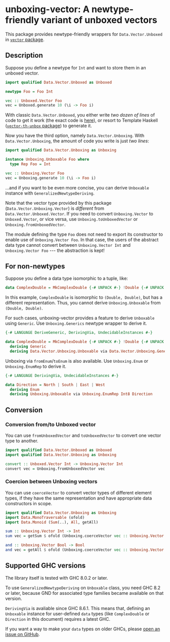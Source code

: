 # unboxing-vector: A newtype-friendly variant of unboxed vectors

This package provides newtype-friendly wrappers for `Data.Vector.Unboxed` in [`vector` package](http://hackage.haskell.org/package/vector).

## Description

Suppose you define a newtype for `Int` and want to store them in an unboxed vector.

```haskell
import qualified Data.Vector.Unboxed as Unboxed

newtype Foo = Foo Int

vec :: Unboxed.Vector Foo
vec = Unboxed.generate 10 (\i -> Foo i)
```

With classic `Data.Vector.Unboxed`, you either write _two dozen of lines_ of code to get it work (the exact code is [here](https://github.com/minoki/unboxing-vector/blob/3a152014b9660ef1e2885d6b9c66423064223f63/test/Foo.hs#L36-L63)), or resort to Template Haskell ([`vector-th-unbox` package](http://hackage.haskell.org/package/vector-th-unbox)) to generate it.

Now you have the third option, namely `Data.Vector.Unboxing`.
With `Data.Vector.Unboxing`, the amount of code you write is just _two lines_:

```haskell
import qualified Data.Vector.Unboxing as Unboxing

instance Unboxing.Unboxable Foo where
  type Rep Foo = Int

vec :: Unboxing.Vector Foo
vec = Unboxing.generate 10 (\i -> Foo i)
```

...and if you want to be even more concise, you can derive `Unboxable` instance with `GeneralizedNewtypeDeriving`.

Note that the vector type provided by this package (`Data.Vector.Unboxing.Vector`) is *different* from `Data.Vector.Unboxed.Vector`.
If you need to convert `Unboxing.Vector` to `Unboxed.Vector`, or vice versa, use `Unboxing.toUnboxedVector` or `Unboxing.fromUnboxedVector`.

The module defining the type `Foo` does not need to export its constructor to enable use of `Unboxing.Vector Foo`.
In that case, the users of the abstract data type cannot convert between `Unboxing.Vector Int` and `Unboxing.Vector Foo` --- the abstraction is kept!

## For non-newtypes

Suppose you define a data type isomorphic to a tuple, like:

```haskell
data ComplexDouble = MkComplexDouble {-# UNPACK #-} !Double {-# UNPACK #-} !Double
```

In this example, `ComplexDouble` is isomorphic to `(Double, Double)`, but has a different representation. Thus, you cannot derive `Unboxing.Unboxable` from `(Double, Double)`.

For such cases, unboxing-vector provides a feature to derive `Unboxable` using `Generic`.
Use `Unboxing.Generics` newtype wrapper to derive it.

```haskell
{-# LANGUAGE DeriveGeneric, DerivingVia, UndecidableInstances #-}

data ComplexDouble = MkComplexDouble {-# UNPACK #-} !Double {-# UNPACK #-} !Double
  deriving Generic
  deriving Data.Vector.Unboxing.Unboxable via Data.Vector.Unboxing.Generics ComplexDouble
```

Unboxing via `fromEnum`/`toEnum` is also available.
Use `Unboxing.Enum` or `Unboxing.EnumRep` to derive it.

```haskell
{-# LANGUAGE DerivingVia, UndecidableInstances #-}

data Direction = North | South | East | West
  deriving Enum
  deriving Unboxing.Unboxable via Unboxing.EnumRep Int8 Direction
```

## Conversion

### Conversion from/to Unboxed vector

You can use `fromUnboxedVector` and `toUnboxedVector` to convert one vector type to another.

```haskell
import qualified Data.Vector.Unboxed as Unboxed
import qualified Data.Vector.Unboxing as Unboxing

convert :: Unboxed.Vector Int -> Unboxing.Vector Int
convert vec = Unboxing.fromUnboxedVector vec
```

### Coercion between Unboxing vectors

You can use `coerceVector` to convert vector types of different element types, if they have the same representation and have appropriate data constructors in scope.

```haskell
import qualified Data.Vector.Unboxing as Unboxing
import Data.MonoTraversable (ofold)
import Data.Monoid (Sum(..), All, getAll)

sum :: Unboxing.Vector Int -> Int
sum vec = getSum $ ofold (Unboxing.coerceVector vec :: Unboxing.Vector (Sum Int)) -- OK

and :: Unboxing.Vector Bool -> Bool
and vec = getAll $ ofold (Unboxing.coerceVector vec :: Unboxing.Vector All) -- fails because the data constructor is not in scope
```

## Supported GHC versions

The library itself is tested with GHC 8.0.2 or later.

To use `GeneralizedNewtypeDeriving` on `Unboxable` class, you need GHC 8.2 or later,
because GND for associated type families became available on that version.

`DerivingVia` is avaliable since GHC 8.6.1.
This means that, defining an `Unboxable` instance for user-defined `data` types (like `ComplexDouble` or `Direction` in this document) requires a latest GHC.

If you want a way to make your `data` types on older GHCs, please [open an issue on GitHub](https://github.com/minoki/unboxing-vector/issues).
